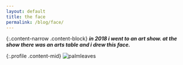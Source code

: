 ```yaml
---
layout: default
title: the face
permalink: /blog/face/
---
```


{:.content-narrow .content-block}
***in 2018 i went to an art show. at the show there was an arts table and i drew this face.***

{:.profile .content-mid}
![palmleaves](/imgs/face.jpg)